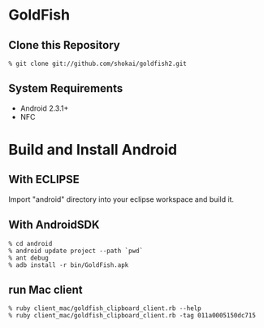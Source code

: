 GoldFish
========

Clone this Repository
---------------------

    % git clone git://github.com/shokai/goldfish2.git

System Requirements
-------------------

* Android 2.3.1+
* NFC


Build and Install Android
=========================

With ECLIPSE
------------

Import "android" directory into your eclipse workspace and build it.


With AndroidSDK
----------------

    % cd android
    % android update project --path `pwd`
    % ant debug
    % adb install -r bin/GoldFish.apk



run Mac client
--------------

    % ruby client_mac/goldfish_clipboard_client.rb --help
    % ruby client_mac/goldfish_clipboard_client.rb -tag 011a0005150dc715
